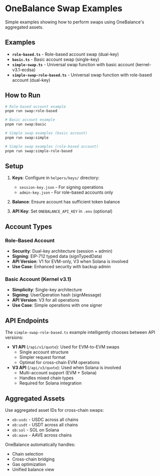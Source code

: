 # OneBalance Swap Examples

Simple examples showing how to perform swaps using OneBalance's aggregated assets.

## Examples

- **`role-based.ts`** - Role-based account swap (dual-key)
- **`basic.ts`** - Basic account swap (single-key)  
- **`simple-swap.ts`** - Universal swap function with basic account (kernel-v3.1-ecdsa)
- **`simple-swap-role-based.ts`** - Universal swap function with role-based account (dual-key)

## How to Run

```bash
# Role-based account example
pnpm run swap:role-based

# Basic account example  
pnpm run swap:basic

# Simple swap examples (basic account)
pnpm run swap:simple

# Simple swap examples (role-based account)
pnpm run swap:simple-role-based
```

## Setup

1. **Keys**: Configure in `helpers/keys/` directory:
   - `session-key.json` - For signing operations
   - `admin-key.json` - For role-based accounts only

2. **Balance**: Ensure account has sufficient token balance

3. **API Key**: Set `ONEBALANCE_API_KEY` in `.env` (optional)

## Account Types

### Role-Based Account
- **Security**: Dual-key architecture (session + admin)
- **Signing**: EIP-712 typed data (signTypedData)
- **API Version**: V1 for EVM-only, V3 when Solana is involved
- **Use Case**: Enhanced security with backup admin

### Basic Account (Kernel v3.1)
- **Simplicity**: Single-key architecture
- **Signing**: UserOperation hash (signMessage)
- **API Version**: V3 for all operations
- **Use Case**: Simple operations with one signer

## API Endpoints

The `simple-swap-role-based.ts` example intelligently chooses between API versions:
- **V1 API** (`/api/v1/quote`): Used for EVM-to-EVM swaps
  - Single account structure
  - Simpler request format
  - Optimal for cross-chain EVM operations
- **V3 API** (`/api/v3/quote`): Used when Solana is involved
  - Multi-account support (EVM + Solana)
  - Handles mixed chain types
  - Required for Solana integration

## Aggregated Assets

Use aggregated asset IDs for cross-chain swaps:
- `ob:usdc` - USDC across all chains
- `ob:usdt` - USDT across all chains
- `ob:sol` - SOL on Solana
- `ob:aave` - AAVE across chains

OneBalance automatically handles:
- Chain selection
- Cross-chain bridging
- Gas optimization
- Unified balance view
